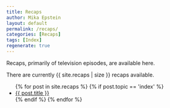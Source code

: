 ```yaml
---
title: Recaps
author: Mika Epstein
layout: default
permalink: /recaps/
categories: [Recaps]
tags: [Index]
regenerate: true
---
```


Recaps, primarily of television episodes, are available here.

There are currently {{ site.recaps | size }} recaps available.

<ul>
{% for post in site.recaps %}
	{% if post.topic == 'index' %}<li><a href="{{ site.baseurl }}{{ post.url }}">{{ post.title }}</a></li>{% endif %}
{% endfor %}
</ul>